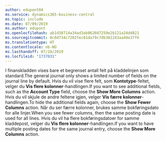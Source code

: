 ```yaml
---
author: edupont04
ms.service: dynamics365-business-central
ms.topic: include
ms.date: 07/09/2019
ms.author: edupont
ms.openlocfilehash: ab1d38714a34ad3ab862607259e2b121a24dd821
ms.sourcegitcommit: 8c0d734c7202fec81da79c7db382243aa49e37f6
ms.translationtype: HT
ms.contentlocale: nb-NO
ms.lasthandoff: 07/10/2019
ms.locfileid: "1737031"
---
```

<span data-ttu-id="197eb-101">I finanskladden vises bare et begrenset antall felt på kladdelinjen som standard.</span><span class="sxs-lookup"><span data-stu-id="197eb-101">The general journal only shows a limited number of fields on the journal line by default.</span></span> <span data-ttu-id="197eb-102">Hvis du vil vise flere felt, som **Kontotype**-feltet, velger du **Vis flere kolonner**-handlingen.</span><span class="sxs-lookup"><span data-stu-id="197eb-102">If you want to see additional fields, such as the **Account Type** field, choose the **Show More Columns** action.</span></span> <span data-ttu-id="197eb-103">Hvis du vil skjule de andre feltene igjen, velger **Vis færre kolonner**-handlingen.</span><span class="sxs-lookup"><span data-stu-id="197eb-103">To hide the additional fields again, choose the **Show Fewer Columns** action.</span></span> <span data-ttu-id="197eb-104">Når du ser færre kolonner, brukes samme bokføringsdato for alle linjer.</span><span class="sxs-lookup"><span data-stu-id="197eb-104">When you see fewer columns, then the same posting date is used for all lines.</span></span> <span data-ttu-id="197eb-105">Hvis du vil ha flere bokføringsdatoer for samme kladdepost, velger du **Vis flere kolonner**-handlingen.</span><span class="sxs-lookup"><span data-stu-id="197eb-105">If you want to have multiple posting dates for the same journal entry, choose the **Show More Columns** action.</span></span>  
